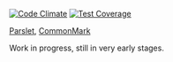 [![Code Climate](https://codeclimate.com/github/joelmeyerhamme/commonmark_parslet/badges/gpa.svg)](https://codeclimate.com/github/joelmeyerhamme/commonmark_parslet) [![Test Coverage](https://codeclimate.com/github/joelmeyerhamme/commonmark_parslet/badges/coverage.svg)](https://codeclimate.com/github/joelmeyerhamme/commonmark_parslet)

[Parslet](http://kschiess.github.com/parslet), [CommonMark](http://commonmark.org/)

Work in progress, still in very early stages.
